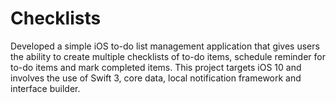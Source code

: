 # Checklists
Developed a simple iOS to-do list management application that gives users the ability to create multiple checklists of to-do items, schedule reminder for to-do items and mark completed items. This project targets iOS 10 and involves the use of Swift 3, core data, local notification framework and interface builder.
